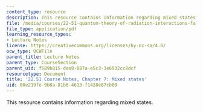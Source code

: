 ```yaml
---
content_type: resource
description: This resource contains information regarding mixed states.
file: /media/courses/22-51-quantum-theory-of-radiation-interactions-fall-2012/00e219fe9b8a81b64613f1428e87cb00_MIT22_51F12_Ch7.pdf
file_type: application/pdf
learning_resource_types:
- Lecture Notes
license: https://creativecommons.org/licenses/by-nc-sa/4.0/
ocw_type: OCWFile
parent_title: Lecture Notes
parent_type: CourseSection
parent_uid: f589b815-dee8-087a-e5c3-3e6932cc8dcf
resourcetype: Document
title: '22.51 Course Notes, Chapter 7: Mixed states'
uid: 00e219fe-9b8a-81b6-4613-f1428e87cb00
---
```

This resource contains information regarding mixed states.